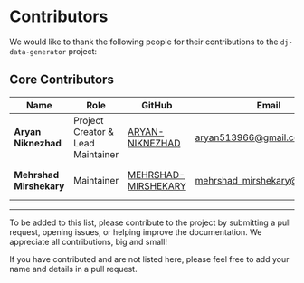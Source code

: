 # Contributors

We would like to thank the following people for their contributions to the `dj-data-generator` project:

## Core Contributors

| Name                 | Role             | GitHub                                                                 | Email                         | Contributions                   | Image                                |
|----------------------|------------------|------------------------------------------------------------------------|-------------------------------|--------------------------------|--------------------------------------|
| **Aryan Niknezhad**  | Project Creator & Lead Maintainer | [ARYAN-NIKNEZHAD](https://github.com/ARYAN-NIKNEZHAD) | aryan513966@gmail.com         | Project creator and lead maintainer. | ![Aryan Niknezhad](https://avatars.githubusercontent.com/u/127540182?v=4) |
| **Mehrshad Mirshekary** | Maintainer       | [MEHRSHAD-MIRSHEKARY](https://github.com/MEHRSHAD-MIRSHEKARY)         | mehrshad_mirshekary@email.com | Maintainer                       | ![Mehrshad Mirshekary](https://avatars.githubusercontent.com/u/121759619?v=4) |

---

To be added to this list, please contribute to the project by submitting a pull request, opening issues, or helping improve the documentation. We appreciate all contributions, big and small!

If you have contributed and are not listed here, please feel free to add your name and details in a pull request.
